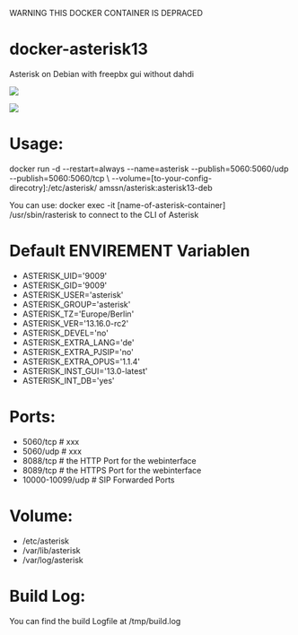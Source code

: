 WARNING THIS DOCKER CONTAINER IS DEPRACED


# docker-asterisk13
Asterisk on Debian with freepbx gui without dahdi

[![](https://images.microbadger.com/badges/image/amssn/asterisk:asterisk13-deb.svg)](https://microbadger.com/images/amssn/asterisk:asterisk13-deb "Get your own image badge on microbadger.com")

[![](https://images.microbadger.com/badges/version/amssn/asterisk:asterisk13-deb.svg)](https://microbadger.com/images/amssn/asterisk:asterisk13-deb "Get your own version badge on microbadger.com")

# Usage:
docker run -d --restart=always --name=asterisk --publish=5060:5060/udp --publish=5060:5060/tcp \ 
--volume=[to-your-config-direcotry]:/etc/asterisk/ amssn/asterisk:asterisk13-deb

You can use:
docker exec -it [name-of-asterisk-container] /usr/sbin/rasterisk
to connect to the CLI of Asterisk

# Default ENVIREMENT Variablen
- ASTERISK_UID='9009'
- ASTERISK_GID='9009'
- ASTERISK_USER='asterisk'
- ASTERISK_GROUP='asterisk'
- ASTERISK_TZ='Europe/Berlin'
- ASTERISK_VER='13.16.0-rc2'
- ASTERISK_DEVEL='no'
- ASTERISK_EXTRA_LANG='de'
- ASTERISK_EXTRA_PJSIP='no'
- ASTERISK_EXTRA_OPUS='1.1.4'
- ASTERISK_INST_GUI='13.0-latest'
- ASTERISK_INT_DB='yes'

# Ports:
- 5060/tcp        # xxx
- 5060/udp        # xxx
- 8088/tcp        # the HTTP Port for the webinterface
- 8089/tcp        # the HTTPS Port for the webinterface
- 10000-10099/udp # SIP Forwarded Ports

# Volume:
- /etc/asterisk
- /var/lib/asterisk
- /var/log/asterisk

# Build Log:
You can find the build Logfile at /tmp/build.log

